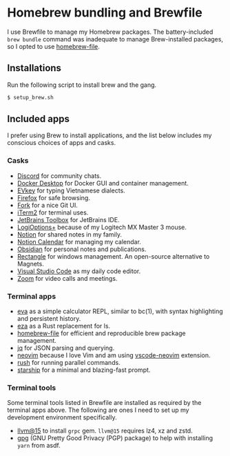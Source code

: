 # Homebrew bundling and Brewfile

I use Brewfile to manage my Homebrew packages. The battery-included `brew bundle` command was inadequate to manage
Brew-installed packages, so I opted to use [homebrew-file].

## Installations

Run the following script to install brew and the gang.

```sh
$ setup_brew.sh
```

## Included apps

I prefer using Brew to install applications, and the list below includes my conscious choices of apps and casks.

### Casks

- [Discord][discord] for community chats.
- [Docker Desktop][docker-desktop] for Docker GUI and container management.
- [EVkey][evkey] for typing Vietnamese dialects.
- [Firefox][firefox] for safe browsing.
- [Fork][fork] for a nice Git UI.
- [iTerm2][iterm2] for terminal uses.
- [JetBrains Toolbox][jetbrains-toolbox] for JetBrains IDE.
- [LogiOptions+][logioptions] because of my Logitech MX Master 3 mouse.
- [Notion][notion] for shared notes in my family.
- [Notion Calendar][notion-calendar] for managing my calendar.
- [Obsidian][obsidian] for personal notes and publications.
- [Rectangle][rectangle] for windows management. An open-source alternative to Magnets.
- [Visual Studio Code][vscode] as my daily code editor.
- [Zoom][zoom] for video calls and meetings.


### Terminal apps

- [eva] as a simple calculator REPL, similar to bc(1), with syntax highlighting and persistent history.
- [eza] as a Rust replacement for ls.
- [homebrew-file] for efficient and reproducible brew package management.
- [jq] for JSON parsing and querying.
- [neovim] because I love Vim and am using [vscode-neovim] extension.
- [rush] for running parallel commands.
- [starship] for a minimal and blazing-fast prompt.

### Terminal tools

Some terminal tools listed in Brewfile are installed as required by the terminal apps above. The following are ones
I need to set up my development environment specifically.

- [llvm@15] to install `grpc` gem. `llvm@15` requires lz4, xz and zstd.
- [gpg][gnupg] (GNU Pretty Good Privacy (PGP) package) to help with installing `yarn` from asdf.

[discord]: https://discord.com/
[docker-desktop]: https://www.docker.com/products/docker-desktop/
[evkey]: https://evkeyvn.com/
[eva]: https://github.com/oppiliappan/eva
[eza]: https://github.com/eza-community/eza
[firefox]: https://www.mozilla.org/en-US/firefox/
[fork]: https://fork.dev/
[gnupg]: https://gnupg.org/
[homebrew-file]: https://github.com/rcmdnk/homebrew-file
[iterm2]: https://iterm2.com/
[jetbrains-toolbox]: https://www.jetbrains.com/toolbox-app/
[jq]: https://jqlang.github.io/jq/
[llvm@15]: https://github.com/llvm/llvm-project/releases/tag/llvmorg-15.0.7
[logioptions]: https://www.logitech.com/en-us/software/options.html
[neovim]: https://neovim.io/
[notion-calendar]: https://www.notion.so/product/calendar
[notion]: https://www.notion.so/
[obsidian]: https://obsidian.md/
[rectangle]: https://rectangleapp.com/
[rush]: https://github.com/shenwei356/rush
[starship]: https://starship.rs/
[vscode]: https://code.visualstudio.com/
[vscode-neovim]: https://marketplace.visualstudio.com/items?itemName=asvetliakov.vscode-neovim
[zoom]: https://www.zoom.us/

